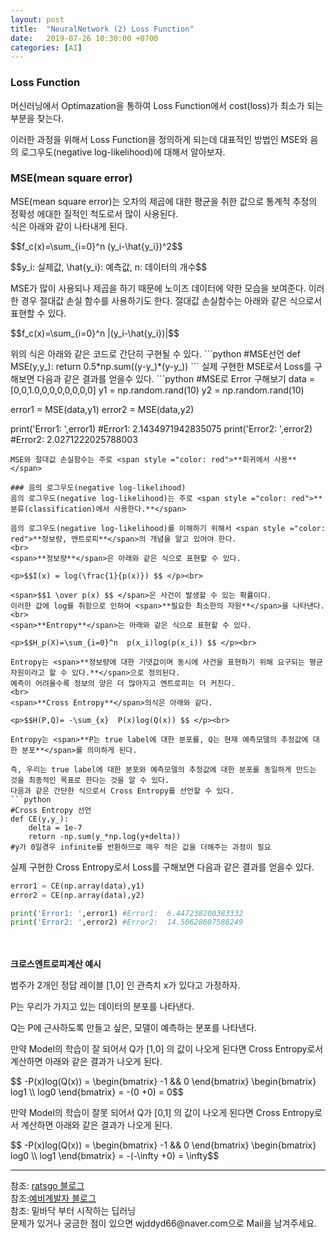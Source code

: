 ```yaml
---
layout: post
title:  "NeuralNetwork (2) Loss Function"
date:   2019-07-26 10:30:00 +0700
categories: [AI]
---
```


### Loss Function
<script type="text/javascript" src="https://cdn.mathjax.org/mathjax/latest/MathJax.js?config=TeX-AMS_HTML"></script>
머신러닝에서 Optimazation을 통하여 Loss Function에서 cost(loss)가 최소가 되는 부분을 찾는다.  

이러한 과정을 위해서 Loss Function을 정의하게 되는데  대표적인 방법인 MSE와 음의 로그우도(negative log-likelihood)에 대해서 알아보자.  

### MSE(mean square error)
MSE(mean square error)는 오차의 제곱에 대한 평균을 취한 값으로 통계적 추정의 정확성 에대한 질적인 척도로서 많이 사용된다.  
식은 아래와 같이 나타내게 된다.  
<p>$$f_c(x)=\sum_{i=0}^n  (y_i-\hat{y_i})^2$$</p>
<p>$$y_i: 실제값, \hat{y_i}: 예측값, n: 데이터의 개수$$</p>
MSE가 많이 사용되나 제곱을 하기 때문에 노이즈 데이터에 약한 모습을 보여준다.  
이러한 경우 절대값 손실 함수를 사용하기도 한다. 절대값 손실함수는 아래와 같은 식으로서 표현할 수 있다.  
<p>$$f_c(x)=\sum_{i=0}^n  |(y_i-\hat{y_i})|$$</p>
위의 식은 아래와 같은 코드로 간단히 구현될 수 있다.  
```python
#MSE선언
def MSE(y,y_):
    return 0.5*np.sum((y-y_)*(y-y_))
```
실제 구현한 MSE로서 Loss를 구해보면 다음과 같은 결과를 얻을수 있다.  
```python
#MSE로 Error 구해보기
data = [0,0,1.0,0,0,0,0,0,0,0]
y1 =  np.random.rand(10)
y2 = np.random.rand(10)

error1 = MSE(data,y1)
error2 = MSE(data,y2)

print('Error1: ',error1) #Error1:  2.1434971942835075
print('Error2: ',error2) #Error2:  2.0271222025788003
```
MSE와 절대값 손실함수는 주로 <span style ="color: red">**회귀에서 사용**</span>  

### 음의 로그우도(negative log-likelihood)
음의 로그우도(negative log-likelihood)는 주로 <span style ="color: red">**분류(classification)에서 사용한다.**</span>  

음의 로그우도(negative log-likelihood)를 이해하기 위해서 <span style ="color: red">**정보량, 엔트로피**</span>의 개념을 알고 있어야 한다.  
<br>
<span>**정보량**</span>은 아래와 같은 식으로 표현할 수 있다.  

<p>$$I(x) = log(\frac{1}{p(x)}) $$ </p><br>

<span>$$1 \over p(x) $$ </span>은 사건이 발생할 수 있는 확률이다.  
이러한 값에 log를 취함으로 인하여 <span>**필요한 최소한의 자원**</span>을 나타낸다.  
<br>
<span>**Entropy**</span>는 아래와 같은 식으로 표현할 수 있다.  

<p>$$H_p(X)=\sum_{i=0}^n  p(x_i)log(p(x_i)) $$ </p><br>

Entropy는 <span>**정보량에 대한 기댓값이며 동시에 사건을 표현하기 위해 요구되는 평균 자원이라고 할 수 있다.**</span>으로 정의된다.  
예측이 어려울수록 정보의 양은 더 많아지고 엔트로피는 더 커진다.  
<br>
<span>**Cross Entropy**</span>의식은 아래와 같다.  

<p>$$H(P,Q)= -\sum_{x}  P(x)log(Q(x)) $$ </p><br>

Entropy는 <span>**P는 true label에 대한 분포를, Q는 현재 예측모델의 추정값에 대한 분포**</span>를 의미하게 된다.  

즉, 우리는 true label에 대한 분포와 예측모델의 추정값에 대한 분포를 동일하게 만드는 것을 최종적인 목표로 한다는 것을 알 수 있다.  
다음과 같은 간단한 식으로서 Cross Entropy를 선언할 수 있다.  
```python
#Cross Entropy 선언
def CE(y,y_):
    delta = 1e-7
    return -np.sum(y_*np.log(y+delta))
#y가 0일경우 infinite를 반환하므로 매우 적은 값을 더해주는 과정이 필요
```
실제 구현한 Cross Entropy로서 Loss를 구해보면 다음과 같은 결과를 얻을수 있다.  
```python
error1 = CE(np.array(data),y1)
error2 = CE(np.array(data),y2)

print('Error1: ',error1) #Error1:  6.447238200383332
print('Error2: ',error2) #Error2:  14.50628607586249
```
<br><br>
**크로스엔트로피계산 예시**

범주가 2개인 정답 레이블 [1,0] 인 관측치 x가 있다고 가정하자.  

P는 우리가 가지고 있는 데이터의 분포를 나타낸다.  

Q는 P에 근사하도록 만들고 싶은, 모델이 예측하는 분포를 나타낸다.  

만약 Model의 학습이 잘 되어서 Q가 [1,0] 의 값이 나오게 된다면 Cross Entropy로서 계산하면 아래와 같은 결과가 나오게 된다.  

<p>$$ -P(x)log(Q(x)) = \begin{bmatrix} -1 && 0 \end{bmatrix} \begin{bmatrix} log1 \\ log0 \end{bmatrix} = -(0 +0) = 0$$ </p>

만약 Model의 학습이 잘못 되어서 Q가 [0,1] 의 값이 나오게 된다면 Cross Entropy로서 계산하면 아래와 같은 결과가 나오게 된다.  

<p>$$ -P(x)log(Q(x)) = \begin{bmatrix} -1 && 0 \end{bmatrix} \begin{bmatrix} log0 \\ log1 \end{bmatrix} = -(-\infty +0) = \infty$$ </p>

<hr>
참조: <a href="https://ratsgo.github.io/deep%20learning/2017/09/24/loss/">ratsgo 블로그</a> <br>
참조:<a href="http://blog.naver.com/PostView.nhn?blogId=qbxlvnf11&logNo=221386519587&categoryNo=52&parentCategoryNo=0&viewDate=&currentPage=1&postListTopCurrentPage=1&from=search&userTopListOpen=true&userTopListCount=5&userTopListManageOpen=false&userTopListCurrentPage=1">예비계발자 블로그</a><br>
참조: 밑바닥 부터 시작하는 딥러닝<br>
문제가 있거나 궁금한 점이 있으면 wjddyd66@naver.com으로  Mail을 남겨주세요.